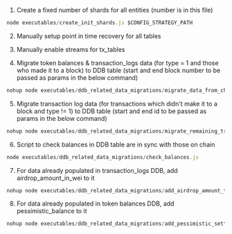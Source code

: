 1. Create a fixed number of shards for all entities (number is in this file)

``` node.js
node executables/create_init_shards.js $CONFIG_STRATEGY_PATH
```

2. Manually setup point in time recovery for all tables

3. Manually enable streams for tx_tables

4. Migrate token balances & transaction_logs data (for type = 1 and those who made it to a block) to DDB table (start and end block number to be passed as params in the below command)

``` node.js
nohup node executables/ddb_related_data_migrations/migrate_data_from_chain_to_ddb.js startBlock endBlock &> nohup2.out&
```

5. Migrate transaction log data (for transactions which didn't make it to a block and type != 1) to DDB table (start and end id to be passed as params in the below command)
   
``` node.js
nohup node executables/ddb_related_data_migrations/migrate_remaining_transaction_logs_data.js 1 335400 &
```

6. Script to check balances in DDB table are in sync with those on chain

``` node.js
node executables/ddb_related_data_migrations/check_balances.js
```

7. For data already populated in transaction_logs DDB, add airdrop_amount_in_wei to it 

``` node.js
nohup node executables/ddb_related_data_migrations/add_airdrop_amount_to_existing_ddb_data.js shardName &> nohup3.out&
```

8. For data already populated in token balances DDB, add pessimistic_balance to it 

``` node.js
nohup node executables/ddb_related_data_migrations/add_pessimistic_settled_balance_to_existing_ddb_data.js shardName &> nohup4.out&
```
